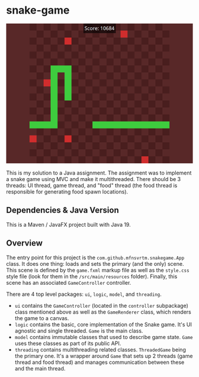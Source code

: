 # snake-game

![screenshot](repo-resources/screenshot.png)

This is my solution to a Java assignment. The assignment was to implement a
snake game using MVC and make it multithreaded. There should be 3 threads:
UI thread, game thread, and "food" thread (the food thread is responsible
for generating food spawn locations).

## Dependencies & Java Version

This is a Maven / JavaFX project built with Java 19.

## Overview

The entry point for this project is the `com.github.mfnsvrtm.snakegame.App`
class. It does one thing: loads and sets the primary (and the only) scene.
This scene is defined by the `game.fxml` markup file as well as the
`style.css` style file (look for them in the `/src/main/resources` folder).
Finally, this scene has an associated `GameController` controller.

There are 4 top level packages: `ui`, `logic`, `model`, and
`threading`.

- `ui` contains the `GameController` (located in the `controller` subpackage)
  class mentioned above as well as the `GameRenderer` class, which renders 
  the game to a canvas. 
- `logic` contains the basic, core implementation of the Snake game.
  It's UI agnostic and single threaded. `Game` is the main class.
- `model` contains immutable classes that used to describe game state.
  `Game` uses these classes as part of its public API.
- `threading` contains multithreading related classes. `ThreadedGame`
  being the primary one. It's a wrapper around `Game` that sets up 2
  threads (game thread and food thread) and manages communication between
  these and the main thread.
